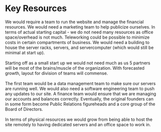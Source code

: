 # Key Resources

We would require a team to run the website and manage the financial resources. We would need a marketing team to help publicize ourselves. In terms of actual starting capital - we do not need many resources as office space/overhead is not much. Teleworking could be possible to minimize costs in certain compartments of business. We would need a building to house the server racks, servers, and servercomputer (which would still be minimal at start up).<br> 
<br>Starting off as a small start up we would not need much as us 5 partners will be most of the brains/muscle of the organization. With forecasted growth, layout for division of teams will commense. <br>
<br>The first team would be a data management team to make sure our servers are running well. We would also need a software engineering team to push any updates to our site. A finance team would ensure that we are managing our accounts and balances correctly. Eventually,  the original founders can in some form become Public Relations figureheads and a core group of the Board of Directors. <br>
<br>In terms of physical resources we would grow from being able to host the site remotely to having dedicated servers and an office space to work in. <br>
